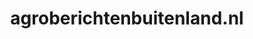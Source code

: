 ---
layout: post
title: "agroberichtenbuitenland.nl"
internal_url: "/dutchgov/agroberichtenbuitenland.nl.html"
subdomains_count: 7
all_subdomains_count: 77
urls_count: 4
ssl_rank: 100
http_rank: 70
url_link: /data/agroberichtenbuitenland.nl/urls.txt
all_subdomains_link: /data/agroberichtenbuitenland.nl/all_subdomains.txt
subdomains_link: /data/agroberichtenbuitenland.nl/subdomains.txt
categories: dutchgov
---